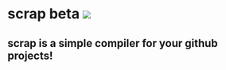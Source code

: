 # scrap beta <img src="https://badgen.net/static/scrap/VIMP/grey/?icon=awesome">
## scrap is a simple compiler for your github projects!
